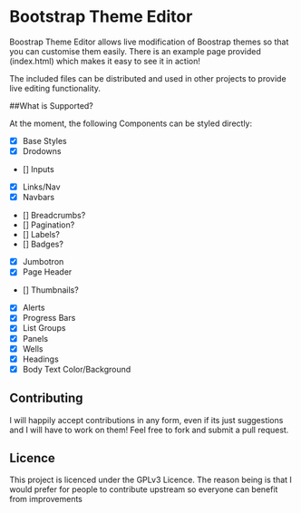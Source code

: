 Bootstrap Theme Editor
=====================

Boostrap Theme Editor allows live modification of Boostrap themes so that you can customise them easily.
There is an example page provided (index.html) which makes it easy to see it in action!  

The included files can be distributed and used in other projects to provide live editing functionality.

##What is Supported?

At the moment, the following Components can be styled directly:

- [x] Base Styles
- [x] Drodowns
- [] Inputs
- [x] Links/Nav
- [x] Navbars
- [] Breadcrumbs?
- [] Pagination?
- [] Labels?
- [] Badges?
- [x] Jumbotron
- [x] Page Header
- [] Thumbnails?
- [x] Alerts
- [x] Progress Bars
- [x] List Groups
- [x] Panels
- [x] Wells
- [x] Headings
- [x] Body Text Color/Background

## Contributing

I will happily accept contributions in any form, even if its just suggestions and I will have to work on them! Feel free to fork and submit a pull request.

## Licence

This project is licenced under the GPLv3 Licence. The reason being is that I would prefer for people to contribute upstream so everyone can benefit from improvements